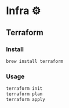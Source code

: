 # Infra ⚙️

## Terraform

### Install

```bash
brew install terraform
```

### Usage

```bash
terraform init
terraform plan
terraform apply
```
